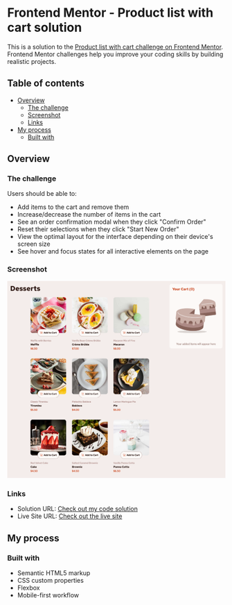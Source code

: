 # Frontend Mentor - Product list with cart solution

This is a solution to the [Product list with cart challenge on Frontend Mentor](https://www.frontendmentor.io/challenges/product-list-with-cart-5MmqLVAp_d). Frontend Mentor challenges help you improve your coding skills by building realistic projects.

## Table of contents

- [Overview](#overview)
  - [The challenge](#the-challenge)
  - [Screenshot](#screenshot)
  - [Links](#links)
- [My process](#my-process)
  - [Built with](#built-with)

## Overview

### The challenge

Users should be able to:

- Add items to the cart and remove them
- Increase/decrease the number of items in the cart
- See an order confirmation modal when they click "Confirm Order"
- Reset their selections when they click "Start New Order"
- View the optimal layout for the interface depending on their device's screen size
- See hover and focus states for all interactive elements on the page

### Screenshot

![](./assets/images/Desserts.png)

### Links

- Solution URL: [Check out my code solution](https://github.com/sean365-bit/frontblocks/tree/main/projects/project1)
- Live Site URL: [Check out the live site](https://sean365-bit.github.io/frontblocks/projects/project1/)

## My process

### Built with

- Semantic HTML5 markup
- CSS custom properties
- Flexbox
- Mobile-first workflow
